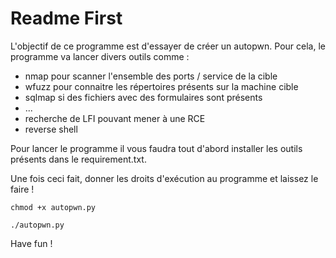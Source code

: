 # Readme First

L'objectif de ce programme est d'essayer de créer un autopwn.
Pour cela, le programme va lancer divers outils comme :
- nmap pour scanner l'ensemble des ports / service de la cible
- wfuzz pour connaitre les répertoires présents sur la machine cible
- sqlmap si des fichiers avec des formulaires sont présents
- ...
- recherche de LFI pouvant mener à une RCE
- reverse shell

Pour lancer le programme il vous faudra tout d'abord installer les outils présents dans le requirement.txt.

Une fois ceci fait, donner les droits d'exécution au programme et laissez le faire !

`chmod +x autopwn.py`

`./autopwn.py`

Have fun !
